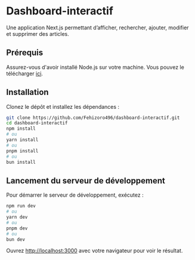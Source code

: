 # Dashboard-interactif

Une application Next.js permettant d’afficher, rechercher, ajouter, modifier et supprimer des articles.

## Prérequis

Assurez-vous d'avoir installé Node.js sur votre machine. Vous pouvez le télécharger [ici](https://nodejs.org/).

## Installation

Clonez le dépôt et installez les dépendances :

```bash
git clone https://github.com/Fehizoro496/dashboard-interactif.git
cd dashboard-interactif
npm install
# ou
yarn install
# ou
pnpm install
# ou
bun install
```

## Lancement du serveur de développement

Pour démarrer le serveur de développement, exécutez :

```bash
npm run dev
# ou
yarn dev
# ou
pnpm dev
# ou
bun dev
```

Ouvrez [http://localhost:3000](http://localhost:3000) avec votre navigateur pour voir le résultat.